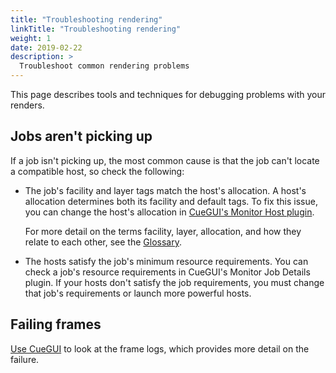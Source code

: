 ```yaml
---
title: "Troubleshooting rendering"
linkTitle: "Troubleshooting rendering"
weight: 1
date: 2019-02-22
description: >
  Troubleshoot common rendering problems
---
```


This page describes tools and techniques for debugging problems with your
renders.

## Jobs aren't picking up

If a job isn't picking up, the most common cause is that the job can't locate a
compatible host, so check the following:

-   The job's facility and layer tags match the host's allocation. A host's
    allocation determines both its facility and default tags. To fix this issue,
    you can change the host's allocation in
    [CueGUI's Monitor Host plugin](CueGUI-reference#Managing-hosts).

    For more detail on the terms facility, layer, allocation, and how they
    relate to each other, see the [Glossary](Glossary).

-   The hosts satisfy the job's minimum resource requirements. You can check a
    job's resource requirements in CueGUI's Monitor Job Details plugin. If your
    hosts don't satisfy the job requirements, you must change that job's
    requirements or launch more powerful hosts.

## Failing frames

[Use CueGUI](CueGUI-reference#Viewing-logs) to look at the frame logs, which
provides more detail on the failure.
